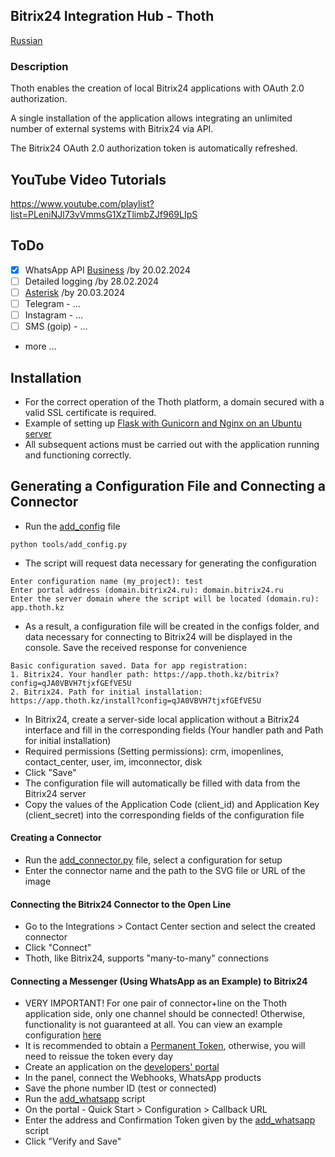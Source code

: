 ## Bitrix24 Integration Hub - Thoth 

[Russian](README.ru.md)

### Description

Thoth enables the creation of local Bitrix24 applications with OAuth 2.0 authorization.

A single installation of the application allows integrating an unlimited number of external systems with Bitrix24 via API.

The Bitrix24 OAuth 2.0 authorization token is automatically refreshed.

## YouTube Video Tutorials

https://www.youtube.com/playlist?list=PLeniNJl73vVmmsG1XzTlimbZJf969LIpS

## ToDo
+ [x] WhatsApp API [Business](https://developers.facebook.com/docs/whatsapp/) /by 20.02.2024
+ [ ] Detailed logging /by 28.02.2024
+ [ ] [Asterisk](https://docs.asterisk.org/) /by 20.03.2024
+ [ ] Telegram - ... 
+ [ ] Instagram - ...
+ [ ] SMS (goip) - ...
+ more ...

## Installation 
+ For the correct operation of the Thoth platform, a domain secured with a valid SSL certificate is required.
+ Example of setting up [Flask with Gunicorn and Nginx on an Ubuntu server](https://www.digitalocean.com/community/tutorials/how-to-serve-flask-applications-with-gunicorn-and-nginx-on-ubuntu-20-04)
+ All subsequent actions must be carried out with the application running and functioning correctly.

## Generating a Configuration File and Connecting a Connector 
+ Run the [add_config](tools/add_config.py) file
~~~
python tools/add_config.py
~~~
+ The script will request data necessary for generating the configuration
~~~
Enter configuration name (my_project): test
Enter portal address (domain.bitrix24.ru): domain.bitrix24.ru
Enter the server domain where the script will be located (domain.ru): app.thoth.kz
~~~
+ As a result, a configuration file will be created in the configs folder, and data necessary for connecting to Bitrix24 will be displayed in the console.
Save the received response for convenience 
~~~
Basic configuration saved. Data for app registration:
1. Bitrix24. Your handler path: https://app.thoth.kz/bitrix?config=qJA0VBVH7tjxfGEfVE5U
2. Bitrix24. Path for initial installation: https://app.thoth.kz/install?config=qJA0VBVH7tjxfGEfVE5U
~~~
+ In Bitrix24, create a server-side local application without a Bitrix24 interface and fill in the corresponding fields (Your handler path and Path for initial installation)
+ Required permissions (Setting permissions): crm, imopenlines, contact_center, user, im, imconnector, disk
+ Click "Save"
+ The configuration file will automatically be filled with data from the Bitrix24 server
+ Copy the values of the Application Code (client_id) and Application Key (client_secret) into the corresponding fields of the configuration file

#### Creating a Connector
+ Run the [add_connector.py](tools/add_connector.py) file, select a configuration for setup
+ Enter the connector name and the path to the SVG file or URL of the image

#### Connecting the Bitrix24 Connector to the Open Line
+ Go to the Integrations > Contact Center section and select the created connector
+ Click "Connect"
+ Thoth, like Bitrix24, supports "many-to-many" connections

#### Connecting a Messenger (Using WhatsApp as an Example) to Bitrix24

+ VERY IMPORTANT! For one pair of connector+line on the Thoth application side, only one channel should be connected! Otherwise, functionality is not guaranteed at all. You can view an example configuration [here](example/I29bPabawXtNqRtz4Q76.json)
+ It is recommended to obtain a [Permanent Token](https://developers.facebook.com/docs/whatsapp/business-management-api/get-started), otherwise, you will need to reissue the token every day
+ Create an application on the [developers' portal](https://developers.facebook.com/apps/)
+ In the panel, connect the Webhooks, WhatsApp products
+ Save the phone number ID (test or connected)
+ Run the [add_whatsapp](tools/add_whatsapp.py) script
+ On the portal - Quick Start > Configuration > Callback URL
+ Enter the address and Confirmation Token given by the [add_whatsapp](tools/add_whatsapp.py) script
+ Click "Verify and Save"
